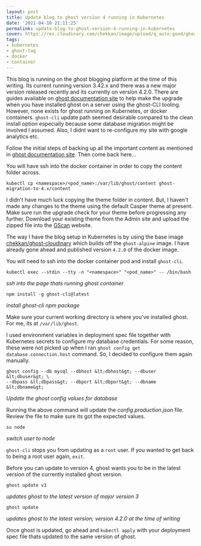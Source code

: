 ```yaml
---
layout: post
title: Update blog to ghost version 4 running in Kubernetes
date: '2021-04-10 21:11:25'
permalink: update-blog-to-ghost-version-4-running-in-kubernetes
cover: https://res.cloudinary.com/chekkan/image/upload/q_auto:good/ghostv3-kubernetes-ghostv4--2-.png
tags:
- kubernetes
- ghost-tag
- docker
- container
---
```


This blog is running on the ghost blogging platform at the time of this
writing. Its current running version 3.42.x and there was a new major version
released recently and its currently on version 4.2.0. There are guides
available on [ghost documentation site][] to help make the upgrade when you
have installed ghost on a server using the ghost-CLI tooling. However, none
exists for ghost running on Kubernetes, or docker containers. `ghost-cli`
update path seemed desirable compared to the clean install option especially
because some database migration might be involved I assumed. Also, I didnt
want to re-configure my site with google analytics etc.

Follow the initial steps of backing up all the important content as mentioned
in [ghost documentation site][]. Then come back here...

You will have ssh into the docker container in order to copy the content folder
across.

    kubectl cp <namespace>/<pod_name>:/var/lib/ghost/content ghost-migration-to-4.x/content

I didn't have much luck copying the theme folder in content. But, I haven't
made any changes to the theme using the default Casper theme at present. Make
sure run the upgrade check for your theme before progressing any further.
Download your existing theme from the Admin site and upload the zipped file
into the [GScan][] website.

The way I have the blog setup in Kubernetes is by using the base image
[chekkan/ghost-cloudinary][] which builds off the `ghost-alpine` image. I have
already gone ahead and published version `4.2.0` of the docker image.

You will need to ssh into the docker container pod and install `ghost-cli`.

	kubectl exec --stdin --tty -n "<namespace>" "<pod_name>" -- /bin/bash

*ssh into the page thats running ghost container*

	npm install -g ghost-cli@latest

*install ghost-cli npm package*

Make sure your current working directory is where you've installed ghost. For
me, its at `/var/lib/ghost`.

I used environment variables in deployment spec file together with Kubernetes
secrets to configure my database credentials. For some reason, these were not
picked up when I ran `ghost config get database.connection.host` command. So,
I decided to configure them again manually.

	ghost config --db mysql --dbhost &lt;dbhost&gt; --dbuser &lt;dbuser&gt; \
	--dbpass &lt;dbpass&gt; --dbport &lt;dbport&gt; --dbname &lt;dbname&gt;

*Update the ghost config values for database*

Running the above command will update the _config.production.json_ file.
Review the file to make sure its got the expected values.

	su node

*switch user to node*

`ghost-cli` stops you from updating as a `root` user. If you wanted to get
back to being a root user again, `exit`.

Before you can update to version 4, ghost wants you to be in the latest
version of the currently installed ghost version.

	ghost update v3

*updates ghost to the latest version of major version 3*

	ghost update

*updates ghost to the latest version; version 4.2.0 at the time of writing*

Once ghost is updated, go ahead and `kubectl apply` with your deployment spec
file thats updated to the same version of ghost.

[ghost documentation site]: <https://ghost.org/docs/update/>
[GScan]: <https://gscan.ghost.org/>
[chekkan/ghost-cloudinary]: <https://hub.docker.com/r/chekkan/ghost-cloudinary>
